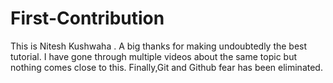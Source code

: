# First-Contribution
This is Nitesh Kushwaha .
A big thanks for making undoubtedly
the best tutorial.
I have gone through multiple videos about the same topic
but nothing comes close to this.
Finally,Git and Github fear has been eliminated.
